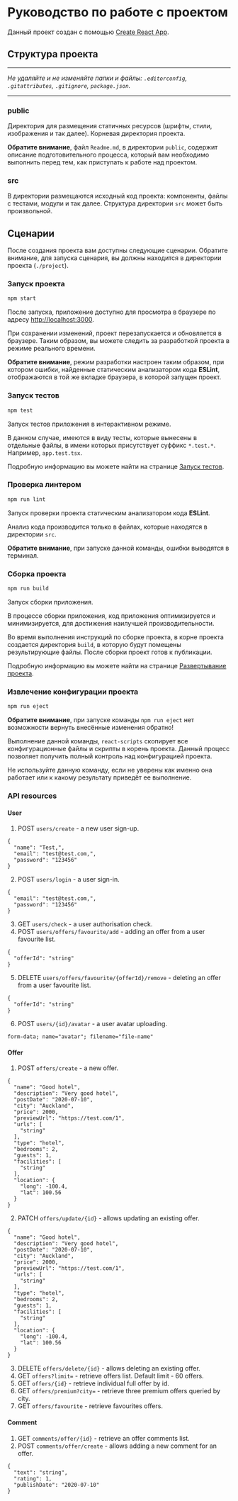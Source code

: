 # Руководство по работе с проектом

Данный проект создан с помощью [Create React App](https://github.com/facebook/create-react-app).

## Структура проекта

---

_Не удаляйте и не изменяйте папки и файлы:_
_`.editorconfig`, `.gitattributes`, `.gitignore`, `package.json`._

---

### public

Директория для размещения статичных ресурсов (шрифты, стили, изображения и так далее). Корневая директория проекта.

**Обратите внимание**, файл `Readme.md`, в директории `public`, содержит описание подготовительного процесса, который вам необходимо выполнить перед тем, как приступать к работе над проектом.

### src

В директории размещаются исходный код проекта: компоненты, файлы с тестами, модули и так далее. Структура директории `src` может быть произвольной.

## Сценарии

После создания проекта вам доступны следующие сценарии. Обратите внимание, для запуска сценария, вы должны находится в директории проекта (`./project`).

### Запуск проекта

```bash
npm start
```

После запуска, приложение доступно для просмотра в браузере по адресу [http://localhost:3000](http://localhost:3000).

При сохранении изменений, проект перезапускается и обновляется в браузере. Таким образом, вы можете следить за разработкой проекта в режиме реального времени.

**Обратите внимание**, режим разработки настроен таким образом, при котором ошибки, найденные статическим анализатором кода **ESLint**, отображаются в той же вкладке браузера, в которой запущен проект.

### Запуск тестов

```bash
npm test
```

Запуск тестов приложения в интерактивном режиме.

В данном случае, имеются в виду тесты, которые вынесены в отдельные файлы, в имени которых присутствует суффикс `*.test.*`. Например, `app.test.tsx`.

Подробную информацию вы можете найти на странице [Запуск тестов](https://facebook.github.io/create-react-app/docs/running-tests).

### Проверка линтером

```bash
npm run lint
```

Запуск проверки проекта статическим анализатором кода **ESLint**.

Анализ кода производится только в файлах, которые находятся в директории `src`.

**Обратите внимание**, при запуске данной команды, ошибки выводятся в терминал.

### Сборка проекта

```bash
npm run build
```

Запуск сборки приложения.

В процессе сборки приложения, код приложения оптимизируется и минимизируется, для достижения наилучшей производительности.

Во время выполнения инструкций по сборке проекта, в корне проекта создается директория `build`, в которую будут помещены результирующие файлы. После сборки проект готов к публикации.

Подробную информацию вы можете найти на странице [Развертывание проекта](https://facebook.github.io/create-react-app/docs/deployment).

### Извлечение конфигурации проекта

```bash
npm run eject
```

**Обратите внимание**, при запуске команды `npm run eject` нет возможности вернуть внесённые изменения обратно!

Выполнение данной команды, `react-scripts` скопирует все конфигурационные файлы и скрипты в корень проекта. Данный процесс позволяет получить полный контроль над конфигурацией проекта.

Не используйте данную команду, если не уверены как именно она работает или к какому результату приведёт ее выполнение.

### API resources
#### User
1. POST `users/create` - a new user sign-up.
```
{
  "name": "Test,",
  "email": "test@test.com,",
  "password": "123456"
}
```
2. POST `users/login` - a user sign-in.
```
{
  "email": "test@test.com,",
  "password": "123456"
}
```
3. GET `users/check` - a user authorisation check. 
4. POST `users/offers/favourite/add` - adding an offer from a user favourite list.
```
{
  "offerId": "string"
}
```
5. DELETE `users/offers/favourite/{offerId}/remove` - deleting an offer from a user favourite list.
```
{
  "offerId": "string"
}
```
6. POST `users/{id}/avatar` - a user avatar uploading.
```
form-data; name="avatar"; filename="file-name"
```
#### Offer
1. POST `offers/create` - a new offer.
```
{
  "name": "Good hotel",
  "description": "Very good hotel",
  "postDate": "2020-07-10",
  "city": "Auckland",
  "price": 2000,
  "previewUrl": "https://test.com/1",
  "urls": [
    "string"
  ],
  "type": "hotel",
  "bedrooms": 2,
  "guests": 1,
  "facilities": [
    "string"
  ],
  "location": {
    "long": -100.4,
    "lat": 100.56
  }
}
```
2. PATCH `offers/update/{id}` - allows updating an existing offer.
```
{
  "name": "Good hotel",
  "description": "Very good hotel",
  "postDate": "2020-07-10",
  "city": "Auckland",
  "price": 2000,
  "previewUrl": "https://test.com/1",
  "urls": [
    "string"
  ],
  "type": "hotel",
  "bedrooms": 2,
  "guests": 1,
  "facilities": [
    "string"
  ],
  "location": {
    "long": -100.4,
    "lat": 100.56
  }
}
```
3. DELETE `offers/delete/{id}` - allows deleting an existing offer.
4. GET `offers?limit=` - retrieve offers list. Default limit - 60 offers.
5. GET `offers/{id}` - retrieve individual full offer by id.
6. GET `offers/premium?city=` - retrieve three premium offers queried by city.
7. GET `offers/favourite` - retrieve favourites offers.

#### Comment
1. GET `comments/offer/{id}` - retrieve an offer comments list.
2. POST `comments/offer/create` - allows adding a new comment for an offer.
```
{
  "text": "string",
  "rating": 1,
  "publishDate": "2020-07-10"
}
```
